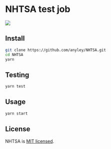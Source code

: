 # NHTSA test job

![](/desktop.gif|640x480)

## Install

```bash
git clone https://github.com/anyley/NHTSA.git
cd NHTSA
yarn
```

## Testing

```bash
yarn test
```


## Usage

```bash
yarn start
```

## License

NHTSA is [MIT licensed](./LICENSE).
